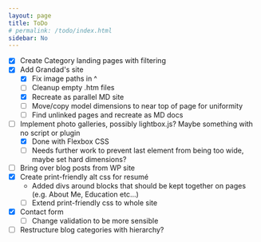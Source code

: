 ```yaml
---
layout: page
title: ToDo
# permalink: /todo/index.html
sidebar: No
---
```

* [x] Create Category landing pages with filtering
* [x] Add Grandad's site
  * [x] Fix image paths in ^
  * [ ] Cleanup empty .htm files
  * [x] Recreate as parallel MD site
  * [ ] Move/copy model dimensions to near top of page for uniformity
  * [ ] Find unlinked pages and recreate as MD docs
* [ ] Implement photo galleries, possibly lightbox.js? Maybe something with no script or plugin
  * [x] Done with Flexbox CSS
  * [ ] Needs further work to prevent last element from being too wide, maybe set hard dimensions?
* [ ] Bring over blog posts from WP site
* [x] Create print-friendly alt css for resumé
  * Added divs around blocks that should be kept together on pages (e.g. About Me, Education etc...)
  * [ ] Extend print-friendly css to whole site
* [x] Contact form
  * [ ] Change validation to be more sensible
* [ ] Restructure blog categories with hierarchy?